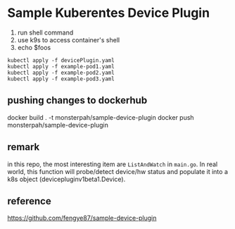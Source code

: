 # Sample Kuberentes Device Plugin

1. run shell command
2. use k9s to access container's shell
3. echo $foos

```shell
kubectl apply -f devicePlugin.yaml
kubectl apply -f example-pod1.yaml
kubectl apply -f example-pod2.yaml
kubectl apply -f example-pod3.yaml
```

## pushing changes to dockerhub
docker build . -t monsterpah/sample-device-plugin
docker push monsterpah/sample-device-plugin

## remark

in this repo, the most interesting item are `ListAndWatch` in `main.go`.
In real world, this function will probe/detect device/hw status and populate it into a k8s object (devicepluginv1beta1.Device).


## reference
https://github.com/fengye87/sample-device-plugin